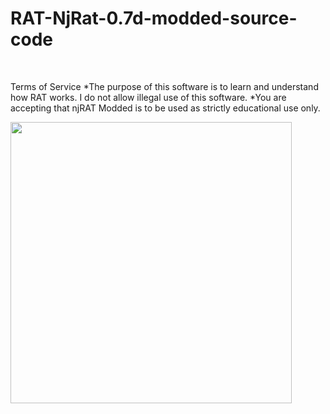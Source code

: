# RAT-NjRat-0.7d-modded-source-code

<br>

Terms of Service
*The purpose of this software is to learn and understand how RAT works. I do not allow illegal use of this software.
*You are accepting that njRAT Modded is to be used as strictly educational use only.


<img src="https://www.imageupload.co.uk/images/2017/11/03/Capture.jpg" width="450"/>

